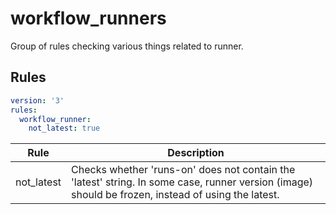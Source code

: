 # workflow_runners

Group of rules checking various things related to runner.

## Rules

```yaml
version: '3'
rules:
  workflow_runner:
    not_latest: true
```

|Rule|Description|
|----|-----------|
|not_latest|Checks whether 'runs-on' does not contain the 'latest' string. In some case, runner version (image) should be frozen, instead of using the latest.|
